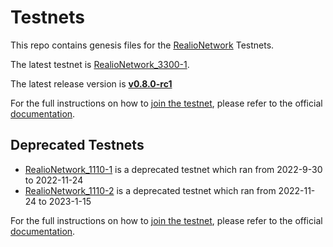 # Testnets

This repo contains genesis files for the [RealioNetwork](https://github.com/realiotech/realio-network) Testnets.

The latest testnet is [RealioNetwork_3300-1](./realionetwork_3300-1).

The latest release version is [**v0.8.0-rc1**](https://github.com/realiotech/realio-network/releases/tag/v0.8.0-rc1)

For the full instructions on how to [join the testnet](https://docs.realio.network/testnet/join-public/setup), please refer to the official [documentation](https://docs.realio.network/).

## Deprecated Testnets
- [RealioNetwork_1110-1](./realionetwork_1110-1) is a deprecated testnet which ran from 2022-9-30 to 2022-11-24
- [RealioNetwork_1110-2](./realionetwork_1110-2) is a deprecated testnet which ran from 2022-11-24 to 2023-1-15


For the full instructions on how to [join the testnet](https://docs.realio.network/testnet/overview), please refer to the official [documentation](https://docs.realio.network/).
